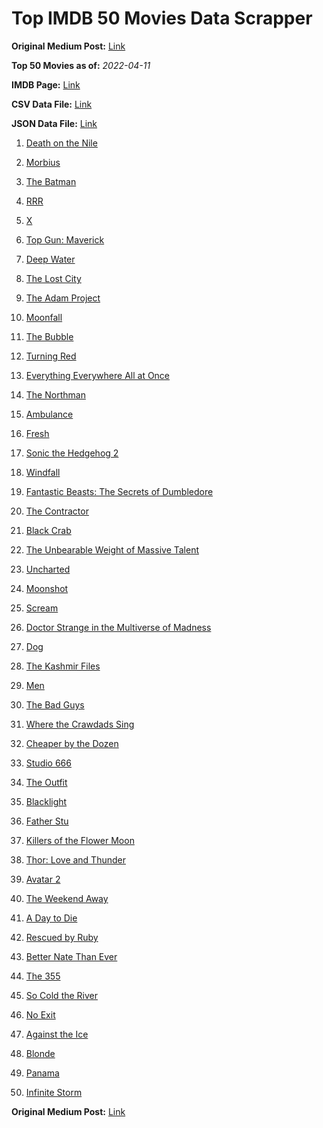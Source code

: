 # Top IMDB 50 Movies Data Scrapper

**Original Medium Post:** [Link](https://medium.com/@nishantsahoo/which-movie-should-i-watch-5c83a3c0f5b1) 

**Top 50 Movies as of:** _2022-04-11_

**IMDB Page:** [Link](http://www.imdb.com/search/title?release_date=2022,2022&title_type=feature)

**CSV Data File:** [Link](/Data/data.csv)

**JSON Data File:** [Link](/Data/data.json)

1. [Death on the Nile](https://www.imdb.com/title/tt7657566/?ref_=adv_li_tt)

2. [Morbius](https://www.imdb.com/title/tt5108870/?ref_=adv_li_tt)

3. [The Batman](https://www.imdb.com/title/tt1877830/?ref_=adv_li_tt)

4. [RRR](https://www.imdb.com/title/tt8178634/?ref_=adv_li_tt)

5. [X](https://www.imdb.com/title/tt13560574/?ref_=adv_li_tt)

6. [Top Gun: Maverick](https://www.imdb.com/title/tt1745960/?ref_=adv_li_tt)

7. [Deep Water](https://www.imdb.com/title/tt2180339/?ref_=adv_li_tt)

8. [The Lost City](https://www.imdb.com/title/tt13320622/?ref_=adv_li_tt)

9. [The Adam Project](https://www.imdb.com/title/tt2463208/?ref_=adv_li_tt)

10. [Moonfall](https://www.imdb.com/title/tt5834426/?ref_=adv_li_tt)

11. [The Bubble](https://www.imdb.com/title/tt13610562/?ref_=adv_li_tt)

12. [Turning Red](https://www.imdb.com/title/tt8097030/?ref_=adv_li_tt)

13. [Everything Everywhere All at Once](https://www.imdb.com/title/tt6710474/?ref_=adv_li_tt)

14. [The Northman](https://www.imdb.com/title/tt11138512/?ref_=adv_li_tt)

15. [Ambulance](https://www.imdb.com/title/tt4998632/?ref_=adv_li_tt)

16. [Fresh](https://www.imdb.com/title/tt13403046/?ref_=adv_li_tt)

17. [Sonic the Hedgehog 2](https://www.imdb.com/title/tt12412888/?ref_=adv_li_tt)

18. [Windfall](https://www.imdb.com/title/tt15033192/?ref_=adv_li_tt)

19. [Fantastic Beasts: The Secrets of Dumbledore](https://www.imdb.com/title/tt4123432/?ref_=adv_li_tt)

20. [The Contractor](https://www.imdb.com/title/tt10323676/?ref_=adv_li_tt)

21. [Black Crab](https://www.imdb.com/title/tt6708668/?ref_=adv_li_tt)

22. [The Unbearable Weight of Massive Talent](https://www.imdb.com/title/tt11291274/?ref_=adv_li_tt)

23. [Uncharted](https://www.imdb.com/title/tt1464335/?ref_=adv_li_tt)

24. [Moonshot](https://www.imdb.com/title/tt12585076/?ref_=adv_li_tt)

25. [Scream](https://www.imdb.com/title/tt11245972/?ref_=adv_li_tt)

26. [Doctor Strange in the Multiverse of Madness](https://www.imdb.com/title/tt9419884/?ref_=adv_li_tt)

27. [Dog](https://www.imdb.com/title/tt11252248/?ref_=adv_li_tt)

28. [The Kashmir Files](https://www.imdb.com/title/tt10811166/?ref_=adv_li_tt)

29. [Men](https://www.imdb.com/title/tt13841850/?ref_=adv_li_tt)

30. [The Bad Guys](https://www.imdb.com/title/tt8115900/?ref_=adv_li_tt)

31. [Where the Crawdads Sing](https://www.imdb.com/title/tt9411972/?ref_=adv_li_tt)

32. [Cheaper by the Dozen](https://www.imdb.com/title/tt6705162/?ref_=adv_li_tt)

33. [Studio 666](https://www.imdb.com/title/tt15374070/?ref_=adv_li_tt)

34. [The Outfit](https://www.imdb.com/title/tt14114802/?ref_=adv_li_tt)

35. [Blacklight](https://www.imdb.com/title/tt14060094/?ref_=adv_li_tt)

36. [Father Stu](https://www.imdb.com/title/tt14439896/?ref_=adv_li_tt)

37. [Killers of the Flower Moon](https://www.imdb.com/title/tt5537002/?ref_=adv_li_tt)

38. [Thor: Love and Thunder](https://www.imdb.com/title/tt10648342/?ref_=adv_li_tt)

39. [Avatar 2](https://www.imdb.com/title/tt1630029/?ref_=adv_li_tt)

40. [The Weekend Away](https://www.imdb.com/title/tt14817272/?ref_=adv_li_tt)

41. [A Day to Die](https://www.imdb.com/title/tt14412366/?ref_=adv_li_tt)

42. [Rescued by Ruby](https://www.imdb.com/title/tt11278476/?ref_=adv_li_tt)

43. [Better Nate Than Ever](https://www.imdb.com/title/tt14696284/?ref_=adv_li_tt)

44. [The 355](https://www.imdb.com/title/tt8356942/?ref_=adv_li_tt)

45. [So Cold the River](https://www.imdb.com/title/tt2184390/?ref_=adv_li_tt)

46. [No Exit](https://www.imdb.com/title/tt7550014/?ref_=adv_li_tt)

47. [Against the Ice](https://www.imdb.com/title/tt13873302/?ref_=adv_li_tt)

48. [Blonde](https://www.imdb.com/title/tt1655389/?ref_=adv_li_tt)

49. [Panama](https://www.imdb.com/title/tt4029412/?ref_=adv_li_tt)

50. [Infinite Storm](https://www.imdb.com/title/tt14060232/?ref_=adv_li_tt)

**Original Medium Post:** [Link](https://medium.com/@nishantsahoo/which-movie-should-i-watch-5c83a3c0f5b1) 
